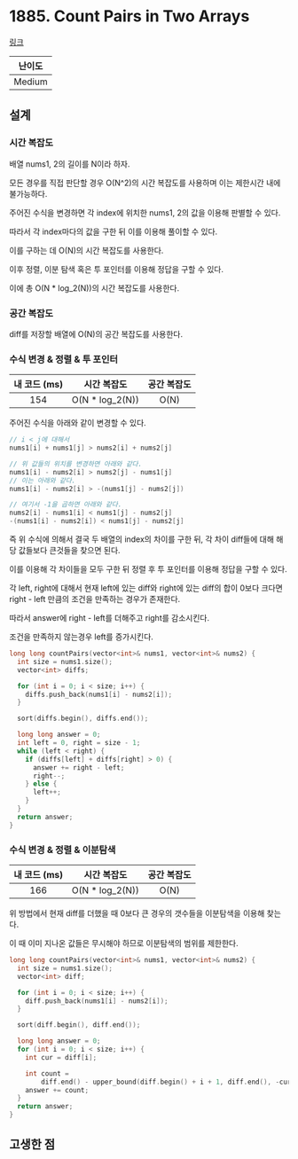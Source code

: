 # 1885. Count Pairs in Two Arrays

[링크](https://leetcode.com/problems/count-pairs-in-two-arrays/)

| 난이도 |
| :----: |
| Medium |

## 설계

### 시간 복잡도

배열 nums1, 2의 길이를 N이라 하자.

모든 경우를 직접 판단할 경우 O(N^2)의 시간 복잡도를 사용하며 이는 제한시간 내에 불가능하다.

주어진 수식을 변경하면 각 index에 위치한 nums1, 2의 값을 이용해 판별할 수 있다.

따라서 각 index마다의 값을 구한 뒤 이를 이용해 풀이할 수 있다.

이를 구하는 데 O(N)의 시간 복잡도를 사용한다.

이후 정렬, 이분 탐색 혹은 투 포인터를 이용해 정답을 구할 수 있다.

이에 총 O(N \* log_2(N))의 시간 복잡도를 사용한다.

### 공간 복잡도

diff를 저장할 배열에 O(N)의 공간 복잡도를 사용한다.

### 수식 변경 & 정렬 & 투 포인터

| 내 코드 (ms) |   시간 복잡도    | 공간 복잡도 |
| :----------: | :--------------: | :---------: |
|     154      | O(N \* log_2(N)) |    O(N)     |

주어진 수식을 아래와 같이 변경할 수 있다.

```cpp
// i < j에 대해서
nums1[i] + nums1[j] > nums2[i] + nums2[j]

// 위 값들의 위치를 변경하면 아래와 같다.
nums1[i] - nums2[i] > nums2[j] - nums1[j]
// 이는 아래와 같다.
nums1[i] - nums2[i] > -(nums1[j] - nums2[j])

// 여기서 -1을 곱하면 아래와 같다.
nums2[i] - nums1[i] < nums1[j] - nums2[j]
-(nums1[i] - nums2[i]) < nums1[j] - nums2[j]
```

즉 위 수식에 의해서 결국 두 배열의 index의 차이를 구한 뒤, 각 차이 diff들에 대해 해당 값들보다 큰것들을 찾으면 된다.

이를 이용해 각 차이들을 모두 구한 뒤 정렬 후 투 포인터를 이용해 정답을 구할 수 있다.

각 left, right에 대해서 현재 left에 있는 diff와 right에 있는 diff의 합이 0보다 크다면 right - left 만큼의 조건을 만족하는 경우가 존재한다.

따라서 answer에 right - left를 더해주고 right를 감소시킨다.

조건을 만족하지 않는경우 left를 증가시킨다.

```cpp
long long countPairs(vector<int>& nums1, vector<int>& nums2) {
  int size = nums1.size();
  vector<int> diffs;

  for (int i = 0; i < size; i++) {
    diffs.push_back(nums1[i] - nums2[i]);
  }

  sort(diffs.begin(), diffs.end());

  long long answer = 0;
  int left = 0, right = size - 1;
  while (left < right) {
    if (diffs[left] + diffs[right] > 0) {
      answer += right - left;
      right--;
    } else {
      left++;
    }
  }
  return answer;
}
```

### 수식 변경 & 정렬 & 이분탐색

| 내 코드 (ms) |   시간 복잡도    | 공간 복잡도 |
| :----------: | :--------------: | :---------: |
|     166      | O(N \* log_2(N)) |    O(N)     |

위 방법에서 현재 diff를 더했을 때 0보다 큰 경우의 갯수들을 이분탐색을 이용해 찾는다.

이 때 이미 지나온 값들은 무시해야 하므로 이분탐색의 범위를 제한한다.

```cpp
long long countPairs(vector<int>& nums1, vector<int>& nums2) {
  int size = nums1.size();
  vector<int> diff;

  for (int i = 0; i < size; i++) {
    diff.push_back(nums1[i] - nums2[i]);
  }

  sort(diff.begin(), diff.end());

  long long answer = 0;
  for (int i = 0; i < size; i++) {
    int cur = diff[i];

    int count =
        diff.end() - upper_bound(diff.begin() + i + 1, diff.end(), -cur);
    answer += count;
  }
  return answer;
}
```

## 고생한 점
